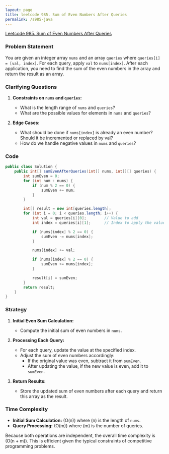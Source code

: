 ```yaml
---
layout: page
title: leetcode 985. Sum of Even Numbers After Queries
permalink: /s985-java
---
```

[Leetcode 985. Sum of Even Numbers After Queries](https://algoadvance.github.io/algoadvance/l985)
### Problem Statement
You are given an integer array `nums` and an array `queries` where `queries[i] = [val, index]`. For each query, apply `val` to `nums[index]`. After each application, you need to find the sum of the even numbers in the array and return the result as an array.

### Clarifying Questions
1. **Constraints on `nums` and `queries`:**
   - What is the length range of `nums` and `queries`?
   - What are the possible values for elements in `nums` and `queries`?

2. **Edge Cases:**
   - What should be done if `nums[index]` is already an even number? Should it be incremented or replaced by val?
   - How do we handle negative values in `nums` and `queries`?

### Code
```java
public class Solution {
    public int[] sumEvenAfterQueries(int[] nums, int[][] queries) {
        int sumEven = 0;
        for (int num : nums) {
            if (num % 2 == 0) {
                sumEven += num;
            }
        }

        int[] result = new int[queries.length];
        for (int i = 0; i < queries.length; i++) {
            int val = queries[i][0];        // Value to add
            int index = queries[i][1];      // Index to apply the value

            if (nums[index] % 2 == 0) {
                sumEven -= nums[index];
            }

            nums[index] += val;

            if (nums[index] % 2 == 0) {
                sumEven += nums[index];
            }

            result[i] = sumEven;
        }
        return result;
    }
}
```

### Strategy
1. **Initial Even Sum Calculation:**
   - Compute the initial sum of even numbers in `nums`.

2. **Processing Each Query:**
   - For each query, update the value at the specified index.
   - Adjust the sum of even numbers accordingly:
     - If the original value was even, subtract it from `sumEven`.
     - After updating the value, if the new value is even, add it to `sumEven`.

3. **Return Results:**
   - Store the updated sum of even numbers after each query and return this array as the result.

### Time Complexity
- **Initial Sum Calculation:** \(O(n)\) where \(n\) is the length of `nums`.
- **Query Processing:** \(O(m)\) where \(m\) is the number of queries.
  
Because both operations are independent, the overall time complexity is \(O(n + m)\). This is efficient given the typical constraints of competitive programming problems.

